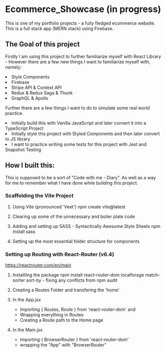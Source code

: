 # Ecommerce_Showcase (in progress)
This is one of my portfolio projects - a fully fledged ecommerce website.
This is a full stack app (MERN stack) using Firebase.

## The Goal of this project

Firstly I am using this project to further familiarize myself with React Library - However there are a few new things I want to familiarize myself with, namely:

<li> Style Components
<li> Firebase
<li> Stripe API & Context API
<li> Redux & Redux Saga & Thunk
<li> GraphQL & Apollo


Further there are a few things I want to do to simulate some real world practice.
<li> Initially build this with Vanilla JavaScript and later convert it into a TypeScript Project
<li> Initially style this project with Styled Components and then later convert to JS library
<li> I want to practice writing some tests for this project with Jest and Snapshot Testing




## How I built this:  

This is supposed to be a sort of "Code with me - Diary".
As well as a way for me to remember what I have done while building this project. 

### Scaffolding the Vite Project

1.  Using Vite (pronounced 'Veet') 
    npm create vite@latest

2.  Clearing up some of the unnecessary and boiler plate code

3.  Adding and setting up SASS - Syntactically Awesome Style Sheets
    npm install sass

4.  Setting up the most essential folder structure for components

### Setting up Routing with React-Router (v6.4)

https://reactrouter.com/en/main 

1. Installilng the package
        npm install react-router-dom localforage match-sorter sort-by
        - fixing any conflicts from npm audit

2.  Creating a Routes Folder and transfering the 'home' 

3.  In the App.jsx
    - Importing { Routes, Route } from 'react-router-dom' and 
    - Wrapping everything in Routes 
    - Creating a Route path to the Home page 

4.  In the Main.jsx
    - Importing { BrowserRouter } from 'react-router-dom'
    - wrapping the "App" with "BrowserRouter"



